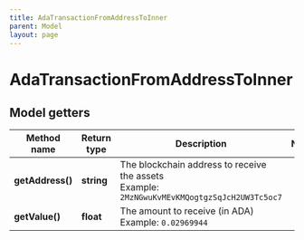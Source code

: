 ```yaml
---
title: AdaTransactionFromAddressToInner
parent: Model
layout: page
---
```


# AdaTransactionFromAddressToInner

## Model getters

Method name | Return type | Description | Notes
------------ | ------------- | ------------- | -------------
**getAddress()** | **string** | The blockchain address to receive the assets <br>Example: `2MzNGwuKvMEvKMQogtgzSqJcH2UW3Tc5oc7` |
**getValue()** | **float** | The amount to receive (in ADA) <br>Example: `0.02969944` |

